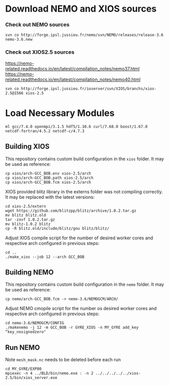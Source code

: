 # Download NEMO and XIOS sources

### Check out NEMO sources

```
svn co http://forge.ipsl.jussieu.fr/nemo/svn/NEMO/releases/release-3.6 nemo-3.6.new
```


### Check out XIOS2.5 sources

https://nemo-related.readthedocs.io/en/latest/compilation_notes/nemo37.html
https://nemo-related.readthedocs.io/en/latest/compilation_notes/nemo40.html

```
svn co http://forge.ipsl.jussieu.fr/ioserver/svn/XIOS/branchs/xios-2.5@1566 xios-2.5
```

# Load Necessary Modules
```
ml gcc/7.4.0 openmpi/3.1.5 hdf5/1.10.6 curl/7.68.0 boost/1.67.0 netcdf-fortran/4.5.2 netcdf-c/4.7.3
```

## Building XIOS

This repository contains custom build configuration in the `xios` folder. It may be used as reference:

```
cp xios/arch-GCC_BOB.env xios-2.5/arch
cp xios/arch-GCC_BOB.path xios-2.5/arch
cp xios/arch-GCC_BOB.fcm xios-2.5/arch
```

XIOS provided blitz library in the externs folder was not compiling correctly. It may be replaced with the latest versions:

```
cd xios-2.5/extern
wget https://github.com/blitzpp/blitz/archive/1.0.2.tar.gz
mv blitz blitz.old
tar -zxvf 1.0.2.tar.gz
mv blitz-1.0.2 blitz
cp -R blitz.old/include/blitz/gnu blitz/blitz/
```

Adjust XIOS compile script for the number of desired worker cores and respective arch configured in previous steps:

```
cd ..
./make_xios --job 12 --arch GCC_BOB
```

## Building NEMO 

This repository contains custom build configuration in the `nemo` folder. It may be used as reference:

```
cp nemo/arch-GCC_BOB.fcm -> nemo-3.6/NEMOGCM/ARCH/
```

Adjust NEMO cmopile script for the number os desired worker cores and respective arch configured in previous steps:

```
cd nemo-3.6/NEMOGCM/CONFIG
./makenemo -j 12 -m GCC_BOB -r GYRE_XIOS -n MY_GYRE add_key “key_nosignedzero"
```

## Run NEMO

Note `mesh_mask.nc` needs to be deleted before each run

```
cd MY_GYRE/EXP00
mpiexec -n 4 ../BLD/bin/nemo.exe : -n 2 ../../../../../xios-2.5/bin/xios_server.exe
```
